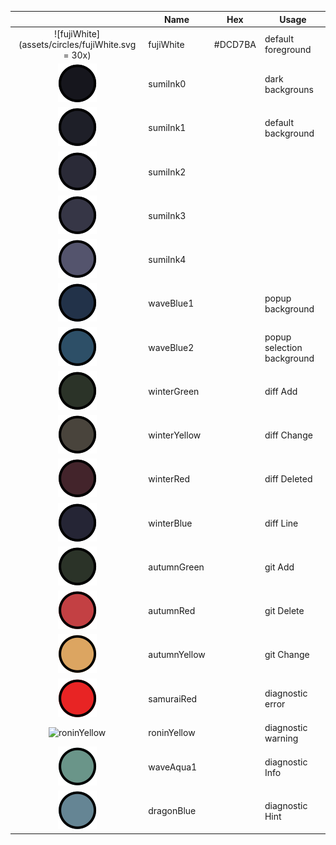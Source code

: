 |                                                    | Name         | Hex     | Usage                      |
| :----------------------------------------:         | ---------    | ------- | ------------------         |
| ![fujiWhite](assets/circles/fujiWhite.svg = 30x)   | fujiWhite    | #DCD7BA | default foreground         |
| ![sumiInk0](assets/circles/sumiInk0.svg)           | sumiInk0     |         | dark backgrouns            |
| ![sumiInk1](assets/circles/sumiInk1.svg)           | sumiInk1     |         | default background         |
| ![sumiInk1](assets/circles/sumiInk2.svg)           | sumiInk2     |         |                            |
| ![sumiInk1](assets/circles/sumiInk3.svg)           | sumiInk3     |         |                            |
| ![sumiInk1](assets/circles/sumiInk4.svg)           | sumiInk4     |         |                            |
| ![waveBlue1](assets/circles/waveBlue1.svg)         | waveBlue1    |         | popup background           |
| ![waveBlue2](assets/circles/waveBlue2.svg)         | waveBlue2    |         | popup selection background |
| ![winterGreen](assets/circles/winterGreen.svg)     | winterGreen  |         | diff Add                   |
| ![winterYellow](assets/circles/winterYellow.svg)   | winterYellow |         | diff Change                |
| ![winterRed](assets/circles/winterRed.svg)         | winterRed    |         | diff Deleted               |
| ![winterBlue](assets/circles/winterBlue.svg)       | winterBlue   |         | diff Line                  |
| ![autumnGreen](assets/circles/winterGreen.svg)     | autumnGreen  |         | git Add                    |
| ![autumnRed](assets/circles/autumnRed.svg)         | autumnRed    |         | git Delete                 |
| ![autumnYellow](assets/circles/autumnYellow.svg)   | autumnYellow |         | git Change                 |
| ![samuraiRed](assets/circles/samuraiRed.svg)       | samuraiRed   |         | diagnostic error           |
| ![roninYellow](assets/circles/roninYellow.svg.png) | roninYellow  |         | diagnostic warning         |
| ![waveAqua1](assets/circles/waveAqua1.svg)         | waveAqua1    |         | diagnostic Info            |
| ![dragonBlue](assets/circles/dragonBlue.svg)       | dragonBlue   |         | diagnostic Hint            |

